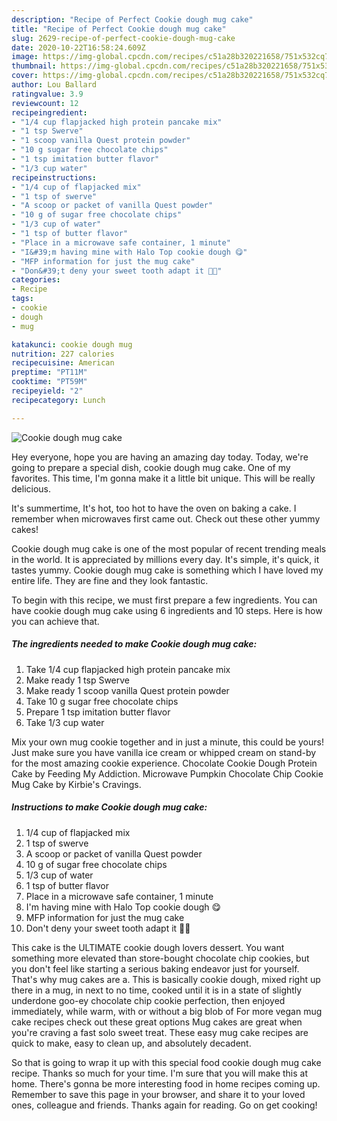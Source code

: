 ```yaml
---
description: "Recipe of Perfect Cookie dough mug cake"
title: "Recipe of Perfect Cookie dough mug cake"
slug: 2629-recipe-of-perfect-cookie-dough-mug-cake
date: 2020-10-22T16:58:24.609Z
image: https://img-global.cpcdn.com/recipes/c51a28b320221658/751x532cq70/cookie-dough-mug-cake-recipe-main-photo.jpg
thumbnail: https://img-global.cpcdn.com/recipes/c51a28b320221658/751x532cq70/cookie-dough-mug-cake-recipe-main-photo.jpg
cover: https://img-global.cpcdn.com/recipes/c51a28b320221658/751x532cq70/cookie-dough-mug-cake-recipe-main-photo.jpg
author: Lou Ballard
ratingvalue: 3.9
reviewcount: 12
recipeingredient:
- "1/4 cup flapjacked high protein pancake mix"
- "1 tsp Swerve"
- "1 scoop vanilla Quest protein powder"
- "10 g sugar free chocolate chips"
- "1 tsp imitation butter flavor"
- "1/3 cup water"
recipeinstructions:
- "1/4 cup of flapjacked mix"
- "1 tsp of swerve"
- "A scoop or packet of vanilla Quest powder"
- "10 g of sugar free chocolate chips"
- "1/3 cup of water"
- "1 tsp of butter flavor"
- "Place in a microwave safe container, 1 minute"
- "I&#39;m having mine with Halo Top cookie dough 😋"
- "MFP information for just the mug cake"
- "Don&#39;t deny your sweet tooth adapt it 💪🏻"
categories:
- Recipe
tags:
- cookie
- dough
- mug

katakunci: cookie dough mug 
nutrition: 227 calories
recipecuisine: American
preptime: "PT11M"
cooktime: "PT59M"
recipeyield: "2"
recipecategory: Lunch

---
```



![Cookie dough mug cake](https://img-global.cpcdn.com/recipes/c51a28b320221658/751x532cq70/cookie-dough-mug-cake-recipe-main-photo.jpg)

Hey everyone, hope you are having an amazing day today. Today, we're going to prepare a special dish, cookie dough mug cake. One of my favorites. This time, I'm gonna make it a little bit unique. This will be really delicious.

It&#39;s summertime, It&#39;s hot, too hot to have the oven on baking a cake. I remember when microwaves first came out. Check out these other yummy cakes!

Cookie dough mug cake is one of the most popular of recent trending meals in the world. It is appreciated by millions every day. It's simple, it's quick, it tastes yummy. Cookie dough mug cake is something which I have loved my entire life. They are fine and they look fantastic.


To begin with this recipe, we must first prepare a few ingredients. You can have cookie dough mug cake using 6 ingredients and 10 steps. Here is how you can achieve that.

<!--inarticleads1-->

##### The ingredients needed to make Cookie dough mug cake:

1. Take 1/4 cup flapjacked high protein pancake mix
1. Make ready 1 tsp Swerve
1. Make ready 1 scoop vanilla Quest protein powder
1. Take 10 g sugar free chocolate chips
1. Prepare 1 tsp imitation butter flavor
1. Take 1/3 cup water


Mix your own mug cookie together and in just a minute, this could be yours! Just make sure you have vanilla ice cream or whipped cream on stand-by for the most amazing cookie experience. Chocolate Cookie Dough Protein Cake by Feeding My Addiction. Microwave Pumpkin Chocolate Chip Cookie Mug Cake by Kirbie&#39;s Cravings. 

<!--inarticleads2-->

##### Instructions to make Cookie dough mug cake:

1. 1/4 cup of flapjacked mix
1. 1 tsp of swerve
1. A scoop or packet of vanilla Quest powder
1. 10 g of sugar free chocolate chips
1. 1/3 cup of water
1. 1 tsp of butter flavor
1. Place in a microwave safe container, 1 minute
1. I&#39;m having mine with Halo Top cookie dough 😋
1. MFP information for just the mug cake
1. Don&#39;t deny your sweet tooth adapt it 💪🏻


This cake is the ULTIMATE cookie dough lovers dessert. You want something more elevated than store-bought chocolate chip cookies, but you don&#39;t feel like starting a serious baking endeavor just for yourself. That&#39;s why mug cakes are a. This is basically cookie dough, mixed right up there in a mug, in next to no time, cooked until it is in a state of slightly underdone goo-ey chocolate chip cookie perfection, then enjoyed immediately, while warm, with or without a big blob of For more vegan mug cake recipes check out these great options Mug cakes are great when you&#39;re craving a fast solo sweet treat. These easy mug cake recipes are quick to make, easy to clean up, and absolutely decadent. 

So that is going to wrap it up with this special food cookie dough mug cake recipe. Thanks so much for your time. I'm sure that you will make this at home. There's gonna be more interesting food in home recipes coming up. Remember to save this page in your browser, and share it to your loved ones, colleague and friends. Thanks again for reading. Go on get cooking!

